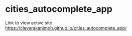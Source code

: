 # cities_autocomplete_app

Link to view active site https://cleverakanimoh.github.io/cities_autocomplete_app/
